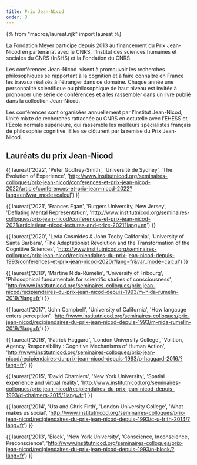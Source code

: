 ```yaml
---
title: Prix Jean-Nicod
order: 3
---
```


{% from "macros/laureat.njk" import laureat %}

La Fondation Meyer participe depuis 2013 au financement du Prix Jean-Nicod en partenariat avec le CNRS, l’Institut des sciences humaines et sociales du CNRS (InSHS) et la Fondation du CNRS.

Les conférences Jean-Nicod  visent à promouvoir les recherches philosophiques se rapportant à la cognition et à faire connaître en France les travaux réalisés à l'étranger dans ce domaine. Chaque année une personnalité scientifique ou philosophique de haut niveau est invitée à prononcer une série de conférences et à les rassembler dans un livre publié dans la collection Jean-Nicod.

Les conférences sont organisées annuellement par l’Institut Jean-Nicod, Unité mixte de recherches rattachée au CNRS en cotutelle avec l’EHESS et l’Ecole normale supérieure, qui rassemble les meilleurs spécialistes français de philosophie cognitive. Elles se clôturent par la remise du Prix Jean-Nicod.

## Lauréats du prix Jean-Nicod

{{ laureat('2022', 'Peter Godfrey-Smith', 'Université de Sydney', 'The Evolution of Experience', 'http://www.institutnicod.org/seminaires-colloques/prix-jean-nicod/conferences-et-prix-jean-nicod-2022/article/conferences-et-prix-jean-nicod-2022?lang=en&var_mode=calcul') }}

{{ laureat('2021', 'Frances Egan', 'Rutgers University, New Jersey', 'Deflating Mental Representation', 'http://www.institutnicod.org/seminaires-colloques/prix-jean-nicod/conferences-et-prix-jean-nicod-2021/article/jean-nicod-lectures-and-prize-2021?lang=en') }}

{{ laureat('2020', 'Leda Cosmides & John Tooby California', 'University of Santa Barbara', 'The Adaptationist Revolution and the Transformation of the Cognitive Sciences', 'http://www.institutnicod.org/seminaires-colloques/prix-jean-nicod/recipiendaires-du-prix-jean-nicod-depuis-1993/conferences-et-prix-jean-nicod-2020/?lang=fr&var_mode=calcul') }}

{{ laureat('2019', 'Martine Nida-Rümelin', 'University of Fribourg', 'Philosophical fundamentals for scientific studies of consciousness', 'http://www.institutnicod.org/seminaires-colloques/prix-jean-nicod/recipiendaires-du-prix-jean-nicod-depuis-1993/m-nida-rumelin-2019/?lang=fr') }}

{{ laureat('2017', 'John Campbell', 'University of California', 'How langauge enters perception', 'http://www.institutnicod.org/seminaires-colloques/prix-jean-nicod/recipiendaires-du-prix-jean-nicod-depuis-1993/m-nida-rumelin-2019/?lang=fr') }}

{{ laureat('2016', 'Patrick Haggard', 'London University College', 'Volition, Agency, Responsibility : Cognitive Mechanisms of Human Action', 'http://www.institutnicod.org/seminaires-colloques/prix-jean-nicod/recipiendaires-du-prix-jean-nicod-depuis-1993/p-haggard-2016/?lang=fr') }}

{{ laureat('2015', 'David Chamlers', 'New York University', 'Spatial experience and virtual reality', 'http://www.institutnicod.org/seminaires-colloques/prix-jean-nicod/recipiendaires-du-prix-jean-nicod-depuis-1993/d-chalmers-2015/?lang=fr') }}

{{ laureat('2014', 'Uta and Chris Firth', 'London University College', 'What makes us social', 'http://www.institutnicod.org/seminaires-colloques/prix-jean-nicod/recipiendaires-du-prix-jean-nicod-depuis-1993/c-u-frith-2014/?lang=fr') }}

{{ laureat('2013', 'Block', 'New York University', 'Conscience, Inconscience, Preconscience', 'http://www.institutnicod.org/seminaires-colloques/prix-jean-nicod/recipiendaires-du-prix-jean-nicod-depuis-1993/n-block/?lang=fr') }}

